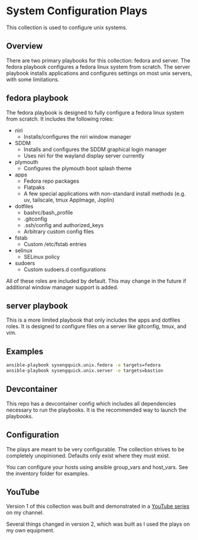 # System Configuration Plays

This collection is used to configure unix systems.

## Overview

There are two primary playbooks for this collection: fedora and server.
The fedora playbook configures a fedora linux system from scratch.
The server playbook installs applications and configures settings on most unix servers, with some limitations.

## fedora playbook

The fedora playbook is designed to fully configure a fedora linux system from scratch.
It includes the following roles:

- niri
  - Installs/configures the niri window manager
- SDDM
  - Installs and configures the SDDM graphical login manager
  - Uses niri for the wayland display server currently
- plymouth
  - Configures the plymouth boot splash theme
- apps
  - Fedora repo packages
  - Flatpaks
  - A few special applications with non-standard install methods (e.g. uv, tailscale, tmux AppImage, Joplin)
- dotfiles
  - bashrc/bash_profile
  - .gitconfig
  - .ssh/config and authorized_keys
  - Arbitrary custom config files
- fstab
  - Custom /etc/fstab entries
- selinux
  - SELinux policy
- sudoers
  - Custom sudoers.d configurations

All of these roles are included by default.
This may change in the future if additional window manager support is added.

## server playbook

This is a more limited playbook that only includes the apps and dotfiles roles.
It is designed to configure files on a server like gitconfig, tmux, and vim.

## Examples

```bash
ansible-playbook sysengquick.unix.fedora -e targets=fedora
ansible-playbook sysengquick.unix.server -e targets=bastion
```

## Devcontainer

This repo has a devcontainer config which includes all dependencies necessary to run the playbooks.
It is the recommended way to launch the playbooks.

## Configuration

The plays are meant to be very configurable.
The collection strives to be completely unopinioned.
Defaults only exist where they must exist.

You can configure your hosts using ansible group_vars and host_vars.
See the inventory folder for examples.

## YouTube

Version 1 of this collection was built and demonstrated in a [YouTube series](https://www.youtube.com/playlist?list=PLvadQtO-ihXv9Gqlo7SCY9EZ4p37HBpU9) on my channel.

Several things changed in version 2, which was built as I used the plays on my own equipment.
